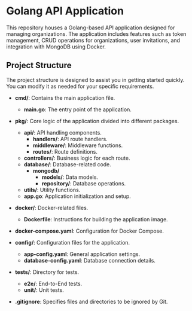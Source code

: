 # Golang API Application

This repository houses a Golang-based API application designed for managing organizations. The application includes features such as token management, CRUD operations for organizations, user invitations, and integration with MongoDB using Docker.

## Project Structure

The project structure is designed to assist you in getting started quickly. You can modify it as needed for your specific requirements.

- **cmd/**: Contains the main application file.
  - **main.go**: The entry point of the application.

- **pkg/**: Core logic of the application divided into different packages.
  - **api/**: API handling components.
    - **handlers/**: API route handlers.
    - **middleware/**: Middleware functions.
    - **routes/**: Route definitions.
  - **controllers/**: Business logic for each route.
  - **database/**: Database-related code.
    - **mongodb/**
      - **models/**: Data models.
      - **repository/**: Database operations.
  - **utils/**: Utility functions.
  - **app.go**: Application initialization and setup.

- **docker/**: Docker-related files.
  - **Dockerfile**: Instructions for building the application image.

- **docker-compose.yaml**: Configuration for Docker Compose.

- **config/**: Configuration files for the application.
  - **app-config.yaml**: General application settings.
  - **database-config.yaml**: Database connection details.

- **tests/**: Directory for tests.
  - **e2e/**: End-to-End tests.
  - **unit/**: Unit tests.

- **.gitignore**: Specifies files and directories to be ignored by Git.
